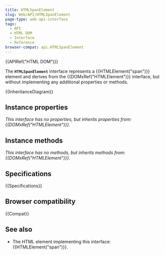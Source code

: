 ```yaml
---
title: HTMLSpanElement
slug: Web/API/HTMLSpanElement
page-type: web-api-interface
tags:
  - API
  - HTML DOM
  - Interface
  - Reference
browser-compat: api.HTMLSpanElement
---
```


{{APIRef("HTML DOM")}}

The **`HTMLSpanElement`** interface represents a {{HTMLElement("span")}} element and derives from the {{DOMxRef("HTMLElement")}} interface, but without implementing any additional properties or methods.

{{InheritanceDiagram}}

## Instance properties

_This interface has no properties, but inherits properties from: {{DOMxRef("HTMLElement")}}._

## Instance methods

_This interface has no methods, but inherits methods from: {{DOMxRef("HTMLElement")}}._

## Specifications

{{Specifications}}

## Browser compatibility

{{Compat}}

## See also

- The HTML element implementing this interface: {{HTMLElement("span")}}.
